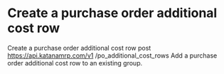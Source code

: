 # Create a purchase order additional cost row

Create a purchase order additional cost row post https://api.katanamrp.com/v1
/po_additional_cost_rows Add a purchase order additional cost row to an existing group.
